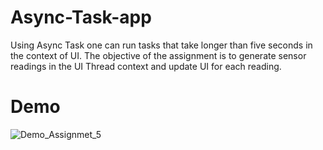 # Async-Task-app
Using Async Task one can run tasks that take longer than five seconds in the context of UI. The objective of the assignment is to generate sensor readings in the UI Thread context and update UI for each reading.

# Demo

![Demo_Assignmet_5](https://user-images.githubusercontent.com/32143377/57037451-163cc700-6c0c-11e9-881f-4c3536ed6089.gif)


